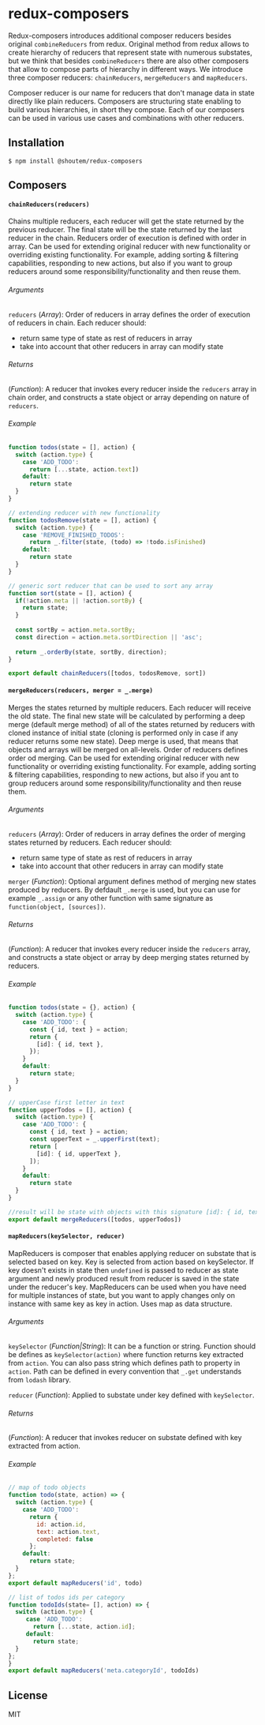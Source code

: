 redux-composers
====================

Redux-composers introduces additional composer reducers besides original `combineReducers` from redux. Original method
from redux allows to create hierarchy of reducers that represent state with numerous substates, but we think that
besides `combineReducers` there are also other composers that allow to compose parts of hierarchy in different ways.
We introduce three composer reducers: `chainReducers`, `mergeReducers` and `mapReducers`.

Composer reducer is our name for reducers that don't manage data in state directly like plain reducers. Composers are
structuring state enabling to build various hierarchies, in short they compose. Each of our composers can be used in
various use cases and combinations with other reducers.

## Installation

```
$ npm install @shoutem/redux-composers
```

## Composers

#### `chainReducers(reducers)`
Chains multiple reducers, each reducer will get the state returned by the previous reducer. The final state will be the
state returned by the last reducer in the chain. Reducers order of execution is defined with order in array. Can be used
for extending original reducer with new functionality or overriding existing functionality. For example, adding sorting
& filtering capabilities, responding to new actions, but also if you want to group reducers around some
responsibility/functionality and then reuse them.
###### Arguments
`reducers` (*Array*): Order of reducers in array defines the order of execution of reducers in chain. Each reducer 
should:

* return same type of state as rest of reducers in array
* take into account that other reducers in array can modify state

###### Returns
(*Function*): A reducer that invokes every reducer inside the `reducers` array in chain order, and constructs a state
object or array depending on nature of `reducers`.

###### Example

```javascript
function todos(state = [], action) {
  switch (action.type) {
    case 'ADD_TODO':
      return [...state, action.text])
    default:
      return state
  }
}

// extending reducer with new functionality
function todosRemove(state = [], action) {
  switch (action.type) {
    case 'REMOVE_FINISHED_TODOS':
      return _.filter(state, (todo) => !todo.isFinished)
    default:
      return state
  }
}

// generic sort reducer that can be used to sort any array
function sort(state = [], action) {
  if(!action.meta || !action.sortBy) {
    return state;
  }
  
  const sortBy = action.meta.sortBy;
  const direction = action.meta.sortDirection || 'asc';
  
  return _.orderBy(state, sortBy, direction);  
}

export default chainReducers([todos, todosRemove, sort])
```

#### `mergeReducers(reducers, merger = _.merge)`
Merges the states returned by multiple reducers. Each reducer will receive the old state. The final new state will be
calculated by performing a deep merge (default merge method) of all of the states returned by reducers with cloned
instance of initial state (cloning is performed only in case if any reducer returns some new state). Deep merge is used,
that means that objects and arrays will be merged on all-levels. Order of reducers defines order od merging. Can be used
for extending original reducer with new functionality or overriding existing functionality. For example, adding sorting
& filtering capabilities, responding to new actions, but also if you ant to group reducers around some
responsibility/functionality and then reuse them.
###### Arguments
`reducers` (*Array*): Order of reducers in array defines the order of merging states returned by reducers. Each reducer
should:

* return same type of state as rest of reducers in array
* take into account that other reducers in array can modify state

`merger` (*Function*): Optional argument defines method of merging new states produced by reducers. By defdault `_.merge`
is used, but you can use for example `_.assign` or any other function with same signature as `function(object, [sources])`.

###### Returns
(*Function*): A reducer that invokes every reducer inside the `reducers` array, and constructs a state
object or array by deep merging states returned by reducers.

###### Example

```javascript
function todos(state = {}, action) {
  switch (action.type) {
    case 'ADD_TODO': {
      const { id, text } = action;
      return {
        [id]: { id, text },
      });
    }
    default:
      return state;
  }
}

// upperCase first letter in text
function upperTodos = [], action) {
  switch (action.type) {
    case 'ADD_TODO': {
      const { id, text } = action;
      const upperText = _.upperFirst(text);
      return [        
        [id]: { id, upperText },
      ]);
    }
    default:
      return state
  }
}

//result will be state with objects with this signature [id]: { id, text, upperText }
export default mergeReducers([todos, upperTodos])
```

#### `mapReducers(keySelector, reducer)`
MapReducers is composer that enables applying reducer on substate that is selected based on key. Key is selected from
action based on keySelector. If key doesn't exists in state then `undefined` is passed to reducer as state argument and
newly produced result from reducer is saved in the state under the reducer's key. MapReducers can be used when you have
need for multiple instances of state, but you want to apply changes only on instance with same key as key in action.
Uses map as data structure.
###### Arguments
`keySelector` (*Function|String*): It can be a function or string. Function should be defines as `keySelector(action)`
where function returns key extracted from `action`. You can also pass string which defines path to property in `action`.
Path can be defined in every convention that `_.get` understands from `lodash` library.

`reducer` (*Function*): Applied to substate under key defined with `keySelector`.
###### Returns
(*Function*): A reducer that invokes reducer on substate defined with key extracted from action.

###### Example

```javascript
// map of todo objects
function todo(state, action) => {
  switch (action.type) {
    case 'ADD_TODO':
      return {
        id: action.id,
        text: action.text,
        completed: false
      };    
    default:
      return state;
  }
};
export default mapReducers('id', todo)
```

```javascript
// list of todos ids per category
function todoIds(state= [], action) => {
  switch (action.type) {
     case 'ADD_TODO':
       return [...state, action.id];
     default:
       return state;
  }
};
}
export default mapReducers('meta.categoryId', todoIds)
```

## License

MIT


